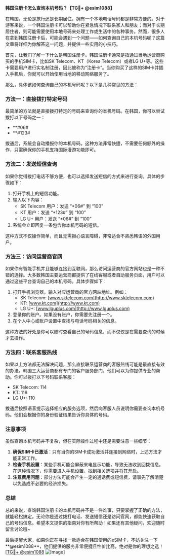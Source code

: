 **韩国注册卡怎么查询本机号码？【TG💪+ @esim1088】**

在韩国，无论是旅行还是长期居住，拥有一个本地电话号码都是非常方便的。对于游客来说，一个韩国注册卡可以帮助你在紧急情况下联系家人和朋友；而对于长期居住者，则可能需要使用本地号码来处理工作或生活中的各种事务。然而，很多人在拿到韩国注册卡后，可能会遇到一个问题——如何查询自己的本机号码呢？这篇文章将详细为你解答这一问题，并提供一些实用的小技巧。

首先，让我们了解一下什么是韩国注册卡。韩国注册卡通常是指通过当地运营商购买的手机SIM卡，比如SK Telecom、KT（Korea Telecom）或者LG U+等。这些卡需要用户进行实名制注册，因此被称为“注册卡”。当你购买了这样的SIM卡并插入手机后，你就可以开始使用当地的移动网络服务了。

那么，具体该如何查询自己的本机号码呢？以下是几种常见的方法：

### 方法一：直接拨打特定号码

最简单的方法就是直接拨打特定的号码来查询你的本机号码。在韩国，你可以尝试拨打以下号码之一：

- **#06#
- **#123#

拨通后，系统会自动播报你的本机号码。这种方法非常快捷，不需要任何额外的操作，只需确保你的手机支持国际漫游功能即可。

### 方法二：发送短信查询

如果你觉得拨打电话不够方便，也可以选择发送短信的方式来进行查询。具体的步骤如下：

1. 打开手机上的短信功能。
2. 输入以下内容：
   - SK Telecom 用户：发送 “*06#” 到 “100”
   - KT 用户：发送 “*123#” 到 “100”
   - LG U+ 用户：发送 “*06#” 到 “100”
3. 系统会立即回复一条包含你本机号码的短信。

这种方式不仅操作简单，而且无需担心语言障碍，非常适合不熟悉韩语的外国用户。

### 方法三：访问运营商官网

如果你有智能手机并且能够连接到互联网，那么访问运营商的官方网站也是一种不错的选择。大多数韩国主要运营商都提供了在线客服或者自助服务页面，用户可以通过这些平台查询自己的本机号码。具体步骤如下：

1. 打开手机浏览器，输入对应运营商的官方网站地址。例如：
   - SK Telecom: [www.sktelecom.com](http://www.sktelecom.com)
   - KT: [www.kt.com](http://www.kt.com)
   - LG U+: [www.lguplus.com](http://www.lguplus.com)
2. 登录你的账户。如果没有账户，你需要先注册一个。
3. 在个人中心或账户设置中查找与电话号码相关的信息。

这种方法的好处是你可以随时查看自己的号码信息，而不仅仅是在需要查询的时候才去操作。

### 方法四：联系客服热线

如果以上方法都无法解决问题，那么直接联系运营商的客服热线可能是最直接有效的办法。韩国三大运营商都有专门的客户服务部门，他们可以为你提供专业的帮助。你可以拨打以下号码联系客服：

- SK Telecom: 114
- KT: 116
- LG U+: 110

拨通后按照语音提示选择相应的服务选项，然后向客服人员说明你需要查询本机号码。他们会根据你的身份验证结果告诉你具体的号码。

### 注意事项

虽然查询本机号码并不复杂，但在实际操作过程中还是需要注意一些细节：

1. **确保SIM卡已激活**：只有当你的SIM卡成功激活并连接到网络时，上述方法才能正常工作。
2. **检查手机设置**：某些手机可能会屏蔽来电显示功能，导致无法收到回拨信息。在这种情况下，你需要进入手机设置，找到相关选项并将其开启。
3. **注意费用问题**：部分方法可能会产生一定的通话费或短信费，请事先了解清楚以免造成不必要的经济损失。

### 总结

总的来说，查询韩国注册卡的本机号码并不是一件难事，只要掌握了正确的方法，就能轻松搞定。无论你是通过拨打电话、发送短信还是访问官网，都能快速获取自己的号码信息。希望本文提供的指南对你有所帮助！如果还有其他疑问，欢迎随时留言讨论哦~

最后提醒大家，如果你正在寻找一款适合在韩国使用的eSIM卡，不妨关注一下**@esim1088**，他们提供的服务非常便捷且性价比高，绝对是你的理想之选！[[TG💪+ @esim1088](https://t.me/s/esim1088) ![Image](https://i.postimg.cc/4NQfJmqS/Snipaste-2025-05-13-00-14-12.png)]
